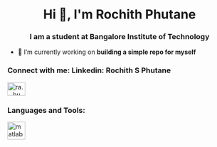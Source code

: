<h1 align="center">Hi 👋, I'm Rochith Phutane</h1>
<h3 align="center">I am a student at Bangalore Institute of Technology</h3>

- 🔭 I’m currently working on **building a simple repo for myself**

<h3 align="left">Connect with me: Linkedin: Rochith S Phutane</h3>
<p align="left">
<a href="https://instagram.com/ra._.hu" target="blank"><img align="center" src="https://raw.githubusercontent.com/rahuldkjain/github-profile-readme-generator/master/src/images/icons/Social/instagram.svg" alt="ra._.hu" height="30" width="40" /></a>
</p>

<h3 align="left">Languages and Tools:</h3>
<p align="left"> <a href="https://www.mathworks.com/" target="_blank" rel="noreferrer"> <img src="https://upload.wikimedia.org/wikipedia/commons/2/21/Matlab_Logo.png" alt="matlab" width="40" height="40"/> </a> </p>

